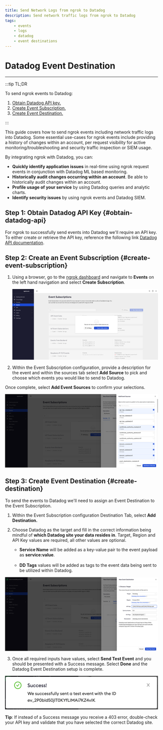 ```yaml
---
title: Send Network Logs from ngrok to Datadog
description: Send network traffic logs from ngrok to Datadog
tags:
    - events
    - logs
    - datadog
    - event destinations
---
```


# Datadog Event Destination
------------

:::tip TL;DR

To send ngrok events to Datadog:
1. [Obtain Datadog API key.](#obtain-datadog-api)
1. [Create Event Subscription.](#create-event-subscription)
1. [Create Event Destination.](#create-destination)


:::


This guide covers how to send ngrok events including network traffic logs into Datadog.
Some essential use-cases for ngrok events include providing a history of changes within an account, per request visibility for active monitoring/troubleshooting and security traffic inspection or SIEM usage.

By integrating ngrok with Datadog, you can:

- **Quickly identify application issues** in real-time using ngrok request events in conjunction with Datadog ML based monitoring.
- **Historically audit changes occurring within an account**.  Be able to historically audit changes within an account.
- **Profile usage of your service** by using Datadog queries and analytic charts.
- **Identify security issues** by using ngrok events and Datadog SIEM.


## **Step 1**: Obtain Datadog API Key {#obtain-datadog-api}

For ngrok to successfully send events into Datadog we'll require an API key. To either create or retrieve the API key, reference the following link [Datadog API documentation](https://docs.datadoghq.com/account_management/api-app-keys/#add-an-api-key-or-client-token). 


## **Step 2**: Create an Event Subscription {#create-event-subscription}

1. Using a browser, go to the [ngrok dashboard](https://dashboard.ngrok.com) and navigate to **Events** on the left hand navigation and select **Create Subscription**.
    
    ![ngrok event subscription](img/event_sub.png)


2. Within the Event Subscription configuration, provide a description for the event and within the sources tab select **Add Source** to pick and choose which events you would like to send to Datadog.

Once complete, select **Add Event Sources** to confirm your selections.

![ngrok event sources](img/event_sources.png)

## **Step 3**: Create Event Destination {#create-destination}

To send the events to Datadog we'll need to assign an Event Destination to the Event Subscription.

1. Within the Event Subscription configuration Destination Tab, select **Add Destination.**

1. Choose Datadog as the target and fill in the correct information being mindful of **which Datadog site your data resides in**.  Target, Region and API Key values are required, all other values are optional.

    - **Service Name** will be added as a key-value pair to the event payload as **service:value**.<br></br>
    - **DD Tags** values will be added as tags to the event data being sent to be utilized within Datadog.

![ngrok event destination](img/event_destination.png)

3. Once all required inputs have values, select **Send Test Event** and you should be presented with a Success message.  Select **Done** and the Datadog Event Destination setup is complete.

![ngrok event destination success](img/success.png)

**Tip**: If instead of a Success message you receive a 403 error, double-check your API key and validate that you have selected the correct Datadog site.
